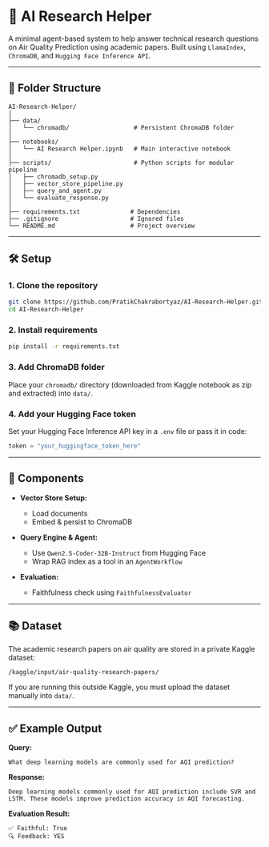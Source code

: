 # 🧠 AI Research Helper

A minimal agent-based system to help answer technical research questions on Air Quality Prediction using academic papers. Built using `LlamaIndex`, `ChromaDB`, and `Hugging Face Inference API`.

---

## 📁 Folder Structure

```
AI-Research-Helper/
│
├── data/
│   └── chromadb/                  # Persistent ChromaDB folder
│
├── notebooks/
│   └── AI Research Helper.ipynb   # Main interactive notebook
│
├── scripts/                       # Python scripts for modular pipeline
│   ├── chromadb_setup.py
│   ├── vector_store_pipeline.py
│   ├── query_and_agent.py
│   └── evaluate_response.py
│
├── requirements.txt              # Dependencies
├── .gitignore                    # Ignored files
└── README.md                     # Project overview
```

---

## 🛠️ Setup

### 1. Clone the repository
```bash
git clone https://github.com/PratikChakrabortyaz/AI-Research-Helper.git
cd AI-Research-Helper
```

### 2. Install requirements
```bash
pip install -r requirements.txt
```

### 3. Add ChromaDB folder
Place your `chromadb/` directory (downloaded from Kaggle notebook as zip and extracted) into `data/`.

### 4. Add your Hugging Face token
Set your Hugging Face Inference API key in a `.env` file or pass it in code:
```python
token = "your_huggingface_token_here"
```

---

## 🧩 Components

- **Vector Store Setup:**
  - Load documents
  - Embed & persist to ChromaDB

- **Query Engine & Agent:**
  - Use `Qwen2.5-Coder-32B-Instruct` from Hugging Face
  - Wrap RAG index as a tool in an `AgentWorkflow`

- **Evaluation:**
  - Faithfulness check using `FaithfulnessEvaluator`

---

## 📚 Dataset
The academic research papers on air quality are stored in a private Kaggle dataset:
```
/kaggle/input/air-quality-research-papers/
```

If you are running this outside Kaggle, you must upload the dataset manually into `data/`.

---

## ✅ Example Output
**Query:**
```text
What deep learning models are commonly used for AQI prediction?
```
**Response:**
```text
Deep learning models commonly used for AQI prediction include SVR and LSTM. These models improve prediction accuracy in AQI forecasting.
```
**Evaluation Result:**
```
✅ Faithful: True
🔍 Feedback: YES
```

